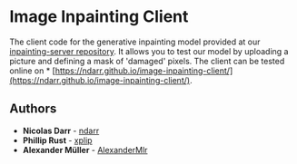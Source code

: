 # Image Inpainting Client

The client code for the generative inpainting model provided at our [inpainting-server repository](https://github.com/ndarr/image-inpainting-server). It allows you to test our model by uploading a picture and defining a mask of 'damaged' pixels. The client can be tested online on * [https://ndarr.github.io/image-inpainting-client/](https://ndarr.github.io/image-inpainting-client/).

## Authors

* **Nicolas Darr** - [ndarr](https://github.com/ndarr)
* **Phillip Rust** - [xplip](https://github.com/xplip)
* **Alexander Müller** - [AlexanderMlr](https://github.com/AlexanderMlr)
